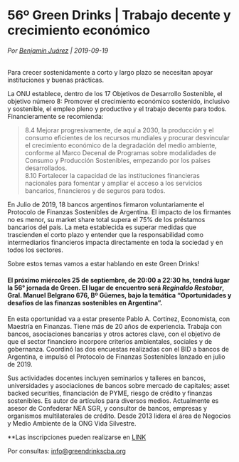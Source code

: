 56º Green Drinks | Trabajo decente y crecimiento económico
==========================================================

###### Por [Benjamín Juárez](benjaminjuarezarlt@greendrinkscba.org) | 2019-09-19

Para crecer sostenidamente a corto y largo plazo se necesitan apoyar instituciones y buenas prácticas.

La ONU establece, dentro de los 17 Objetivos de Desarrollo Sostenible, el objetivo número 8: Promover el crecimiento económico sostenido, inclusivo y sostenible, el empleo pleno y productivo y el trabajo decente para todos. Financieramente se recomienda:

> 8.4 Mejorar progresivamente, de aquí a 2030, la producción y el consumo eficientes de los recursos mundiales y procurar desvincular el crecimiento económico de la degradación del medio ambiente, conforme al Marco Decenal de Programas sobre modalidades de Consumo y Producción Sostenibles, empezando por los países desarrollados.\
> 8.10  Fortalecer la capacidad de las instituciones financieras nacionales para fomentar y ampliar el acceso a los servicios bancarios, financieros y de seguros para todos.

En Julio de 2019, 18 bancos argentinos firmaron voluntariamente el Protocolo de Finanzas Sostenibles de Argentina. El impacto de los firmantes no es menor, su market share total supera el 75% de los préstamos bancarios del país. La meta establecida es superar medidas que trascienden el corto plazo y entender que la responsabilidad como intermediarios financieros impacta directamente en toda la sociedad y en todos los sectores.

Sobre estos temas vamos a estar hablando en este Green Drinks!

#### El próximo miércoles 25 de septiembre, de 20:00 a 22:30 hs, tendrá lugar la 56° jornada de Green. El lugar de encuentro será *Reginaldo Restobar*, Gral. Manuel Belgrano 676,  Bº Güemes, bajo la temática “Oportunidades y desafíos de las finanzas sostenibles en Argentina”.

En esta oportunidad va a estar presente
Pablo A. Cortínez, Economista, con Maestría en Finanzas.
Tiene más de 20 años de experiencia.
Trabaja con bancos, asociaciones bancarias y otros actores clave, con el objetivo de que el sector financiero incorpore criterios ambientales, sociales y de gobernanza. Coordinó las dos encuestas realizadas con el BID a bancos de Argentina, e impulsó el Protocolo de Finanzas Sostenibles lanzado en julio de 2019.

Sus actividades docentes incluyen seminarios y talleres en bancos, universidades y asociaciones de bancos sobre mercado de capitales; asset backed securities, financiación de PYME, riesgo de crédito y finanzas sostenibles. Es autor de artículos para diversos medios.
Actualmente es asesor de Confederar NEA SGR, y consultor de bancos, empresas y organismos multilaterales de crédito.
Desde 2013 lidera el área de Negocios y Medio Ambiente de la ONG Vida Silvestre.

\*\*Las inscripciones pueden realizarse en
[LINK](https://finanzassostentibles.eventbrite.com.ar)

Por consultas: info@greendrinkscba.org
